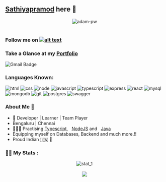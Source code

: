## <a href="https://github.com/Sathiyapramod" taget="blank">Sathiyapramod</a> here 👋

<div align='center'><img align="center" src="https://github.com/Adam-pw/Adam-pw/blob/main/animation_500_kxa883sd.gif" alt="adam-pw" /></div> <br />

### <p>Follow me on <a href="https://www.linkedin.com/in/sathiyapramod" target="_blank">![alt text](https://img.shields.io/badge/-LinkedIn-0e76a8?style=plastic&logo=linkedIn)</a></p>
  
### Take a Glance at my <a href="https://sathiyapramod.github.io/Portfolio/" target="blank">Portfolio</a>
![Gmail Badge](https://img.shields.io/badge/-sathiyapramod22@gmail.com-red?style=flat-roundedrectangle&logo=Gmail&logoColor=white&link=mailto:sathiyapramod22@gmail.com)

### Languages Known:


![html](https://img.shields.io/badge/html5%20-%23E34F26.svg?&style=for-the-badge&logo=html5&logoColor=white)
![css](https://img.shields.io/badge/css3%20-%231572B6.svg?&style=for-the-badge&logo=css3&logoColor=white)
![node](https://img.shields.io/badge/node.js%20-%2343853D.svg?&style=for-the-badge&logo=node.js&logoColor=white)
![javascript](https://img.shields.io/badge/javascript-F7DF1E.svg?&style=for-the-badge&logo=javascript&logoColor=white)
![typescript](https://img.shields.io/badge/typescript-3178C6.svg?&style=for-the-badge&logo=typescript&logoColor=white)
![express](https://img.shields.io/badge/express.js%20-%23404d59.svg?&style=for-the-badge)
![react](https://img.shields.io/badge/react%20-%2320232a.svg?&style=for-the-badge&logo=react&logoColor=%2361DAFB)
![mysql](https://img.shields.io/badge/mysql-4479A1.svg?&style=for-the-badge&logo=mysql&logoColor=white)
![mongodb](https://img.shields.io/badge/MongoDB-%234ea94b.svg?&style=for-the-badge&logo=mongodb&logoColor=white)
![git](https://img.shields.io/badge/git%20-%23F05033.svg?&style=for-the-badge&logo=git&logoColor=white)
![postgres](https://img.shields.io/badge/postgres-%23316192.svg?&style=for-the-badge&logo=postgresql&logoColor=white)
![swagger](https://img.shields.io/badge/swagger-%2385EA2D.svg?&style=for-the-badge&logo=swagger&logoColor=black)

### About Me 🙂

<ul>
  <li>
🌱 Developer | Learner | Team Player</li>
  <li>Bengaluru | Chennai</li>
  <li>🏃🏼‍♂️ Practising <a href="https://www.typescriptlang.org/" target="_blank">Typescript</a>, &nbsp; <a href="https://expressjs.com/" target="_blank">NodeJS</a> and &nbsp; <a href='https://www.java.com/en/'>Java</a></li>
  <li>Equipping myself on Databases, Backend and much more.!!</li>
  <li>Proud Indian 🇮🇳 🙂 </li>
</ul>




### 🏋🏼‍ My Stats :

<div align='center'>
  <img src='https://github-readme-stats.vercel.app/api/top-langs/?username=sathiyapramod&layout=compact&theme=vision-friendly-dark' alt='stat_1'> <br /><br />
  <img src='https://github-readme-stats.vercel.app/api/?username=sathiyapramod&layout=compact&theme=gruvbox'>
</div>
